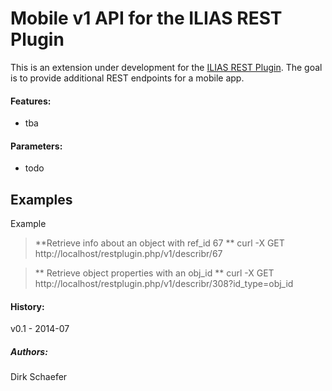 Mobile v1 API for the ILIAS REST Plugin
======================================
This is an extension under development for the [ILIAS REST Plugin](https://github.com/hrz-unimr/RESTPlugin).
The goal is to provide additional REST endpoints for a mobile app.

#### Features:
* tba

#### Parameters:
* todo

Examples
---------
Example
> **Retrieve info about an object with ref_id 67 **
curl -X GET http://localhost/restplugin.php/v1/describr/67

> ** Retrieve object properties with an obj_id **
curl -X GET http://localhost/restplugin.php/v1/describr/308?id_type=obj_id

#### History:
v0.1 - 2014-07

##### Authors:
Dirk Schaefer <schaefer at hrz.uni-marburg.de>